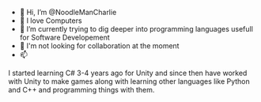 - 👋 Hi, I’m @NoodleManCharlie
- 👀 I love Computers
- 🌱 I’m currently trying to dig deeper into programming languages usefull for Software Developement
- 💞️ I'm not looking for collaboration at the moment
- 📫 

I started learning C# 3-4 years ago for Unity and since then have worked with Unity to make games along with learning other languages like Python and C++ and programming things with them.

<!---
NoodleManCharlie/NoodleManCharlie is a ✨ special ✨ repository because its `README.md` (this file) appears on your GitHub profile.
You can click the Preview link to take a look at your changes.
--->
